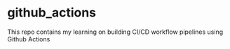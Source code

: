 # github_actions

This repo contains my learning on building CI/CD workflow pipelines using Github Actions
